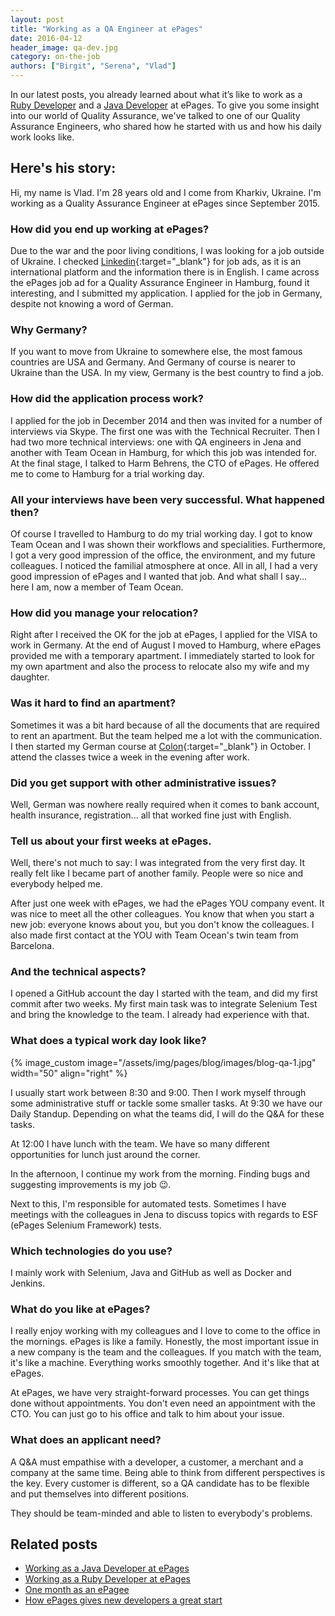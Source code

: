 ```yaml
---
layout: post
title: "Working as a QA Engineer at ePages"
date: 2016-04-12
header_image: qa-dev.jpg
category: on-the-job
authors: ["Birgit", "Serena", "Vlad"]
---
```


In our latest posts, you already learned about what it’s like to work as a [Ruby Developer](/blog/on-the-job/working-as-a-ruby-developer-at-epages/) and a [Java Developer](/blog/on-the-job/working-as-a-java-developer-at-epages/) at ePages.
To give you some insight into our world of Quality Assurance, we've talked to one of our Quality Assurance Engineers, who shared how he started with us and how his daily work looks like.

## Here's his story:

Hi, my name is Vlad.
I'm 28 years old and I come from Kharkiv, Ukraine.
I'm working as a Quality Assurance Engineer at ePages since September 2015.

### How did you end up working at ePages?

Due to the war and the poor living conditions, I was looking for a job outside of Ukraine.
I checked [Linkedin](https://www.linkedin.com/){:target="_blank"} for job ads, as it is an international platform and the information there is in English.
I came across the ePages job ad for a Quality Assurance Engineer in Hamburg, found it interesting, and I submitted my application. I applied for the job in Germany, despite not knowing a word of German.

### Why Germany?

If you want to move from Ukraine to somewhere else, the most famous countries are USA and Germany.
And Germany of course is nearer to Ukraine than the USA.
In my view, Germany is the best country to find a job.

### How did the application process work?

I applied for the job in December 2014 and then was invited for a number of interviews via Skype.
The first one was with the Technical Recruiter.
Then I had two more technical interviews: one with QA engineers in Jena and another with Team Ocean in Hamburg, for which this job was intended for.
At the final stage, I talked to Harm Behrens, the CTO of ePages.
He offered me to come to Hamburg for a trial working day.

### All your interviews have been very successful. What happened then?

Of course I travelled to Hamburg to do my trial working day.
I got to know Team Ocean and I was shown their workflows and specialities.
Furthermore, I got a very good impression of the office, the environment, and my future colleagues.
I noticed the familial atmosphere at once.
All in all, I had a very good impression of ePages and I wanted that job.
And what shall I say... here I am, now a member of Team Ocean.

###  How did you manage your relocation?

Right after I received the OK for the job at ePages, I applied for the VISA to work in Germany.
At the end of August I moved to Hamburg, where ePages provided me with a temporary apartment.
I immediately started to look for my own apartment and also the process to relocate also my wife and my daughter.

### Was it hard to find an apartment?

Sometimes it was a bit hard because of all the documents that are required to rent an apartment.
But the team helped me a lot with the communication.
I then started my German course at [Colon](http://www.colon.de/en/colon.html){:target="_blank"} in October.
I attend the classes twice a week in the evening after work.

### Did you get support with other administrative issues?

Well, German was nowhere really required when it comes to bank account, health insurance, registration... all that worked fine just with English.

### Tell us about your first weeks at ePages.

Well, there's not much to say: I was integrated from the very first day.
It really felt like I became part of another family.
People were so nice and everybody helped me.

After just one week with ePages, we had the ePages YOU company event.
It was nice to meet all the other colleagues.
You know that when you start a new job: everyone knows about you, but you don't know the colleagues.
I also made first contact at the YOU with Team Ocean's twin team from Barcelona.

### And the technical aspects?

I opened a GitHub account the day I started with the team, and did my first commit after two weeks.
My first main task was to integrate Selenium Test and bring the knowledge to the team.
I already had experience with that.

### What does a typical work day look like?

{% image_custom image="/assets/img/pages/blog/images/blog-qa-1.jpg" width="50" align="right" %}

I usually start work between 8:30 and 9:00.
Then I work myself through some administrative stuff or tackle some smaller tasks.
At 9:30 we have our Daily Standup.
Depending on what the teams did, I will do the Q&A for these tasks.

At 12:00 I have lunch with the team.
We have so many different opportunities for lunch just around the corner.

In the afternoon, I continue my work from the morning.
Finding bugs and suggesting improvements is my job 😉.

Next to this, I'm responsible for automated tests.
Sometimes I have meetings with the colleagues in Jena to discuss topics with regards to ESF (ePages Selenium Framework) tests.

### Which technologies do you use?

I mainly work with Selenium, Java and GitHub as well as Docker and Jenkins.

### What do you like at ePages?

I really enjoy working with my colleagues and I love to come to the office in the mornings.
ePages is like a family.
Honestly, the most important issue in a new company is the team and the colleagues.
If you match with the team, it's like a machine.
Everything works smoothly together.
And it's like that at ePages.

At ePages, we have very straight-forward processes.
You can get things done without appointments.
You don't even need an appointment with the CTO.
You can just go to his office and talk to him about your issue.

### What does an applicant need?

A Q&A must empathise with a developer, a customer, a merchant and a company at the same time.
Being able to think from different perspectives is the key.
Every customer is different, so a QA candidate has to be flexible and put themselves into different positions.

They should be team-minded and able to listen to everybody's problems.

## Related posts

* [Working as a Java Developer at ePages](/blog/on-the-job/working-as-a-java-developer-at-epages/)
* [Working as a Ruby Developer at ePages](/blog/on-the-job/working-as-a-ruby-developer-at-epages/)
* [One month as an ePagee](/blog/on-the-job/one-month-as-an-epagee/)
* [How ePages gives new developers a great start](/blog/on-the-job/how-epages-gives-new-developers-a-great-start/)
